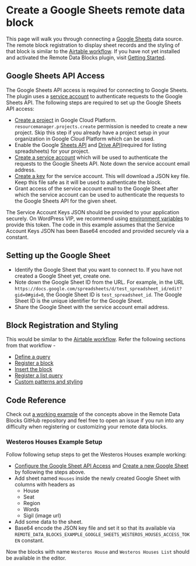 # Create a Google Sheets remote data block

This page will walk you through connecting a [Google Sheets](https://workspace.google.com/products/sheets/) data source. The remote block registration to display sheet records and the styling of that block is similar to the [Airtable workflow](./airtable-with-code.md). If you have not yet installed and activated the Remote Data Blocks plugin, visit [Getting Started](https://remotedatablocks.com/getting-started/).

## Google Sheets API Access

The Google Sheets API access is required for connecting to Google Sheets. The plugin uses a [service account](https://cloud.google.com/iam/docs/service-account-overview?hl=en) to authenticate requests to the Google Sheets API. The following steps are required to set up the Google Sheets API access:

- [Create a project](https://developers.google.com/workspace/guides/create-project) in Google Cloud Platform. `resourcemanager.projects.create` permission is needed to create a new project. Skip this step if you already have a project setup in your organization in Google Cloud Platform which can be used.
- Enable the Google [Sheets API](https://console.cloud.google.com/apis/library/sheets.googleapis.com) and [Drive API](https://console.cloud.google.com/apis/library/drive.googleapis.com)(required for listing spreadsheets) for your project.
- [Create a service account](https://cloud.google.com/iam/docs/service-accounts-create) which will be used to authenticate the requests to the Google Sheets API. Note down the service account email address.
- [Create a key](https://cloud.google.com/iam/docs/keys-create-delete) for the service account. This will download a JSON key file. Keep this file safe as it will be used to authenticate the block.
- Grant access of the service account email to the Google Sheet after which the service account can be used to authenticate the requests to the Google Sheets API for the given sheet.

The Service Account Keys JSON should be provided to your application securely. On WordPress VIP, we recommend using [environment variables](https://docs.wpvip.com/infrastructure/environments/manage-environment-variables/) to provide this token. The code in this example assumes that the Service Account Keys JSON has been Base64 encoded and provided securely via a constant.

## Setting up the Google Sheet

- Identify the Google Sheet that you want to connect to. If you have not created a Google Sheet yet, create one.
- Note down the Google Sheet ID from the URL. For example, in the URL `https://docs.google.com/spreadsheets/d/test_spreadsheet_id/edit?gid=0#gid=0`, the Google Sheet ID is `test_spreadsheet_id`. The Google Sheet ID is the unique identifier for the Google Sheet.
- Share the Google Sheet with the service account email address.

## Block Registration and Styling

This would be similar to the [Airtable workflow](airtable-with-code.md). Refer the following sections from that workflow -

- [Define a query](./airtable-with-code.md#define-a-query)
- [Register a block](./airtable-with-code.md#register-a-block)
- [Insert the block](./airtable-with-code.md#insert-the-block)
- [Register a list query](./airtable-with-code.md#register-a-list-query)
- [Custom patterns and styling](./airtable-with-code.md#custom-patterns-and-styling)

## Code Reference

Check out [a working example](https://github.com/Automattic/remote-data-blocks/tree/trunk/example/google-sheets/westeros-houses) of the concepts above in the Remote Data Blocks GitHub repository and feel free to open an issue if you run into any difficulty when registering or customizing your remote data blocks.

### Westeros Houses Example Setup

Follow following setup steps to get the Westeros Houses example working:

- [Configure the Google Sheet API Access](./google-sheets-with-code.md#google-sheets-api-access) and [Create a new Google Sheet](./google-sheets-with-code.md#setting-up-the-google-sheet) by following the steps above.
- Add sheet named `Houses` inside the newly created Google Sheet with columns with headers as
  - House
  - Seat
  - Region
  - Words
  - Sigil (image url)
- Add some data to the sheet.
- Base64 encode the JSON key file and set it so that its available via `REMOTE_DATA_BLOCKS_EXAMPLE_GOOGLE_SHEETS_WESTEROS_HOUSES_ACCESS_TOKEN` constant.

Now the blocks with name `Westeros House` and `Westeros Houses List` should be available in the editor.
